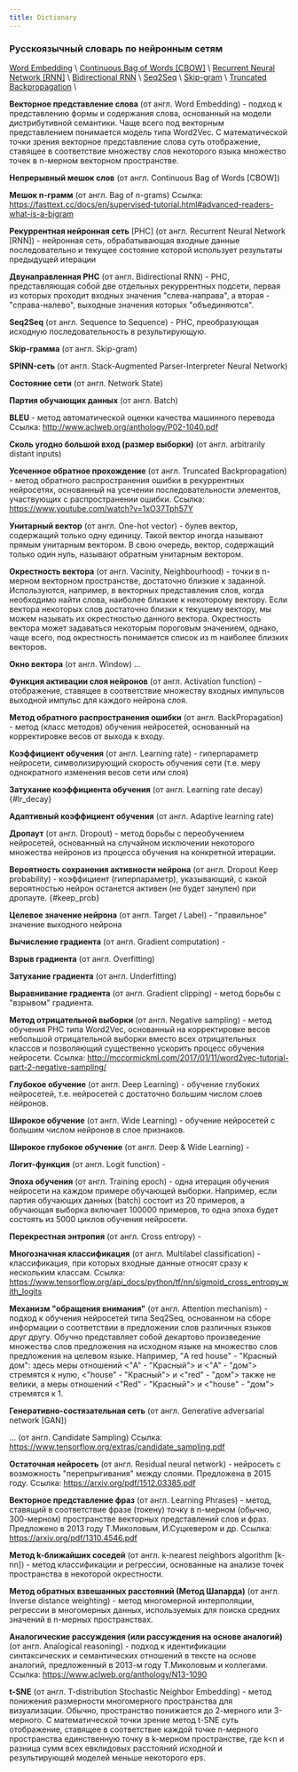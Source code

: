 ```yaml
---
title: Dictionary
---
```


### Русскоязычный словарь по нейронным сетям  
  
[Word Embedding](#WordEmbedding) \ [Continuous Bag of Words [CBOW]](#CBOW) \ [Recurrent Neural Network [RNN]](#RNN) \ [Bidirectional RNN](#BidirectionalRNN) \ [Seq2Seq](#Seq2Seq) \ [Skip-gram](#Skip-gram) \ [Truncated Backpropagation](#TruncatedBackpropagation) \ 
  
**Векторное представление слова** (от англ. Word Embedding<a name="WordEmbedding"></a>) - подход к представлению формы и содержания слова, основанный на модели дистрибутивной семантики. Чаще всего под векторным представлением понимается модель типа Word2Vec. С математической точки зрения векторное представление слова суть отображение, ставящее в соответствие множеству слов некоторого языка множество точек в n-мерном векторном пространстве.

**Непрерывный мешок слов** (от англ. Continuous Bag of Words [CBOW]<a name="CBOW"></a>)

**Мешок n-грамм** (от англ. Bag of n-grams) Ссылка: <https://fasttext.cc/docs/en/supervised-tutorial.html#advanced-readers-what-is-a-bigram>

**Рекуррентная нейронная сеть** [РНС] (от англ. Recurrent Neural Network [RNN]<a name="RNN"></a>) - нейронная сеть, обрабатывающая входные данные последовательно и текущее состояние которой использует результаты предыдущей итерации

**Двунаправленная РНС** (от англ. Bidirectional RNN<a name="BidirectionalRNN"></a>) - РНС, представляющая собой две отдельных рекуррентных подсети, первая из которых проходит входных значения "слева-направа", а вторая - "справа-налево", выходные значения которых "объединяются".

**Seq2Seq** (от англ. Sequence to Sequence<a name="Seq2Seq"></a>) - РНС, преобразующая исходную последовательность в результирующую.

**Skip-грамма** (от англ. Skip-gram<a name="Skip-gram"></a>)

**SPINN-сеть** (от англ. Stack-Augmented Parser-Interpreter Neural Network)

**Состояние сети** (от англ. Network State)

**Партия обучающих данных** (от англ. Batch)

**BLEU** - метод автоматической оценки качества машинного перевода
        Ссылка: <http://www.aclweb.org/anthology/P02-1040.pdf>

**Сколь угодно большой вход (размер выборки)** (от англ. arbitrarily distant inputs)

**Усеченное обратное прохождение** (от англ. Truncated Backpropagation<a name="TruncatedBackpropagation"></a>) -  метод обратного распространения ошибки в рекуррентных нейросетях, основанный на усечении последовательности элементов, участвующих с распространении ошибки.
        Ссылка: <https://www.youtube.com/watch?v=1xO37Tph57Y>

**Унитарный вектор** (от англ. One-hot vector) - булев вектор, содержащий только одну единицу. Такой вектор иногда называют прямым унитарным вектором. В свою очередь, вектор, содержащий только один нуль, называют обратным унитарным вектором.

**Окрестность вектора** (от англ. Vacinity, Neighbourhood) - точки в n-мерном векторном пространстве, достаточно близкие к заданной. Используются, например, в векторных представления слов, когда необходимо найти слова, наиболее близкие к некоторому вектору. Если вектора некоторых слов достаточно близки к текущему вектору, мы можем называть их окрестностью данного вектора. Окрестность вектора может задаваться некоторым пороговым значением, однако, чаще всего, под окрестность понимается список из m наиболее близких векторов. 

**Окно вектора** (от англ. Window) ...

**Функция активации слоя нейронов** (от англ. Activation function) - отображение, ставящее в соответствие множеству входных импульсов выходной импульс для каждого нейрона слоя.

**Метод обратного распространения ошибки** (от англ. BackPropagation) - метод (класс методов) обучения нейросетей, основанный на корректировке весов от выхода к входу.

**Коэффициент обучения** (от англ. Learning rate) - гиперпараметр нейросети, символизирующий скорость обучения сети (т.е. меру однократного изменения весов сети или слоя)

**Затухание коэффициента обучения** (от англ. Learning rate decay) {#lr_decay}

**Адаптивный коэффициент обучения** (от англ. Adaptive learning rate)

**Дропаут** (от англ. Dropout) - метод борьбы с переобучением нейросетей, основанный на случайном исключении некоторого множества нейронов из процесса обучения на конкретной итерации.

**Вероятность сохранения активности нейрона** (от англ. Dropout Keep probability) - коэффициент (гиперпараметр), указывающий, с какой вероятностью нейрон останется активен (не будет занулен) при дропауте. {#keep_prob}

**Целевое значение нейрона** (от англ. Target / Label) - "правильное" значение выходного нейрона

**Вычисление градиента** (от англ. Gradient computation) - 

**Взрыв градиента** (от англ. Overfitting)

**Затухание градиента** (от англ. Underfitting)

**Выравнивание градиента** (от англ. Gradient clipping) - метод борьбы с "взрывом" градиента.

**Метод отрицательной выборки** (от англ. Negative sampling) - метод обучения РНС типа Word2Vec, основанный на корректировке весов небольшой отрицательной выборки вместо всех отрицательных классов и позволяющий существенно ускорить процесс обучения нейросети. Ссылка: <http://mccormickml.com/2017/01/11/word2vec-tutorial-part-2-negative-sampling/>

**Глубокое обучение** (от англ. Deep Learning) - обучение глубоких нейросетей, т.е. нейросетей с достаточно большим числом слоев нейронов.

**Широкое обучение** (от англ. Wide Learning) - обучение нейросетей с большим числом нейронов в слое признаков.

**Широкое глубокое обучение** (от англ. Deep & Wide Learning) - 

**Логит-функция** (от англ. Logit function) - 

**Эпоха обучения** (от англ. Training epoch) - одна итерация обучения нейросети на каждом примере обучающей выборки. Например, если партия обучающих данных (batch) состоит из 20 примеров, а обучающая выборка включает 100000 примеров, то одна эпоха будет состоять из 5000 циклов обучения нейросети.

**Перекрестная энтропия** (от англ. Cross entropy) - 

**Многозначная классификация** (от англ. Multilabel classification) - классификация, при которых входные данные относят сразу к нескольким классам. Ссылка: <https://www.tensorflow.org/api_docs/python/tf/nn/sigmoid_cross_entropy_with_logits>

**Механизм "обращения внимания"** (от англ. Attention mechanism) - подход к обучения нейросетей типа Seq2Seq, основанном на сборе информации о соответствии в предложении слов различных языков друг другу. Обучно представляет собой декартово произведение множества слов предложения на исходном языке на множество слов предложения на целевом языке. Например, "A red house" - "Красный дом": здесь меры отношений <"A" - "Красный"> и <"A" - "дом"> стремятся к нулю, <"house" - "Красный"> и <"red" - "дом"> также не велики, а меры отношений  <"Red" - "Красный"> и <"house" - "дом"> стремятся к 1.

**Генеративно-состязательная сеть** (от англ. Generative adversarial network [GAN])

... (от англ. Candidate Sampling) Ссылка: <https://www.tensorflow.org/extras/candidate_sampling.pdf>

**Остаточная нейросеть** (от англ. Residual neural network) - нейросеть с возможность "перепрыгивания" между слоями. Предложена в 2015 году. Ссылка: <https://arxiv.org/pdf/1512.03385.pdf>

**Векторное представление фраз** (от англ. Learning Phrases) - метод, ставящий в соответствие фразе (токену) точку в n-мерном (обычно, 300-мерном) пространстве векторных представлений слов и фраз. Предложено в 2013 году Т.Миколовым, И.Суцкевером и др. Ссылка: <https://arxiv.org/pdf/1310.4546.pdf>

**Метод k-ближайших соседей** (от англ. k-nearest neighbors algorithm [k-nn]) - метод классификации и регрессии, основанные на анализе точек пространства в некоторой окрестности.

**Метод обратных взвешанных расстояний (Метод Шапарда)** (от англ. Inverse distance weighting) - метод многомерной интерполяции, регрессии в многомерных данных, используемых для поиска средних значений в n-мерных пространствах.

**Аналогические рассуждения (или рассуждения на основе аналогий)** (от англ. Analogical reasoning) - подход к идентификации синтаксических и семантических отношений в тексте на основе аналогий, предложенный в 2013-м году Т.Миколовым и коллегами. Ссылка: <https://www.aclweb.org/anthology/N13-1090>

**t-SNE** (от англ. T-distribution Stochastic Neighbor Embedding) - метод понижения размерности многомерного пространства для визуализации. Обычно, пространство понижается до 2-мерного или 3-мерного. С математической точки зрение метод t-SNE суть отображение, ставящее в соответствие каждой точке n-мерного пространства единственную точку в k-мерном пространстве, где k<n и разница сумм всех евклидовых расстояний исходной и результирующей моделей меньше некоторого eps.
